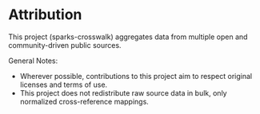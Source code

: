 Attribution
===================

This project (sparks-crosswalk) aggregates data from multiple open and community-driven public sources.


General Notes:
- Wherever possible, contributions to this project aim to respect original licenses and terms of use.
- This project does not redistribute raw source data in bulk, only normalized cross-reference mappings.